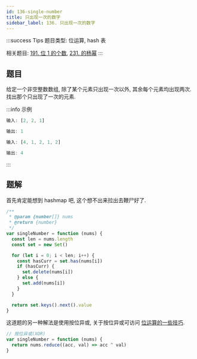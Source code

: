 ```yaml
---
id: 136-single-number
title: 只出现一次的数字
sidebar_label: 136. 只出现一次的数字
---
```


:::success Tips
题目类型: 位运算, hash 表

相关题目: [191. 位 1 的个数](./191-hamming-weight), [231. 的杨幂](./231-is-power-of-two)
:::

## 题目

给定一个非空整数数组, 除了某个元素只出现一次以外, 其余每个元素均出现两次. 找出那个只出现了一次的元素.

:::info 示例

```ts
输入: [2, 2, 1]

输出: 1
```

```ts
输入: [4, 1, 2, 1, 2]

输出: 4
```

:::

## 题解

首先肯定能想到 hashmap 吧, 这个想不出来拉出去鞭尸好了.

```js
/**
 * @param {number[]} nums
 * @return {number}
 */
var singleNumber = function (nums) {
  const len = nums.length
  const set = new Set()

  for (let i = 0; i < len; i++) {
    const hasCurr = set.has(nums[i])
    if (hasCurr) {
      set.delete(nums[i])
    } else {
      set.add(nums[i])
    }
  }

  return set.keys().next().value
}
```

这道题的另一种解法是使用按位异或, 关于按位异或可访问 [位运算的一些技巧](/algorithm-design/bit-manipulation/bit-manipulation#按位异或xor).

```js
// 按位异或(XOR)
var singleNumber = function (nums) {
  return nums.reduce((acc, val) => acc ^ val)
}
```
